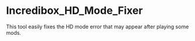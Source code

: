 # Incredibox_HD_Mode_Fixer
This tool easily fixes the HD mode error that may appear after playing some mods.
